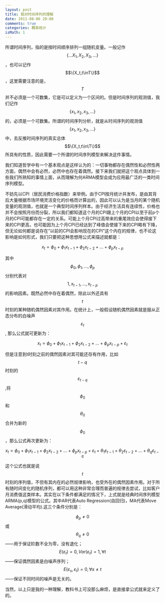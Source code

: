 ```yaml
---
layout: post
title: 我对时间序列的理解
date: 2011-08-06 20:08
comments: true
categories: 概率统计
isMath: 1
---
```

所谓时间序列，指的是按时间顺序排列一组随机变量。一般记作$$\{...X_1,X_2,X_3,...\}$$，也可以记作$$\{X_t,t\inT\}$$，这里需要注意的是，$$T$$并不必须是一个可数集，它是可以定义为一个区间的。但是时间序列的观测值，我们记作$$\{x_1,x_2,x_3,...\}$$的，必须是一个可数集。所谓的时间序列分析，就是从时间序列的观测值$$\{x_1,x_2,x_3,...\}$$中，去反推时间序列的真实总体$$\{X_t,t\in\T\}$$所具有的性质，因此需要一个所谓的时间序列模型来解决这件事情。

我们知道哲学中有一个基本观点是这样认为的：一切事物都存在偶然性和必然性两方面，偶然中会有必然，必然中也存在着偶然。接下来我们就把这个观点具体到一些我们所熟知的事情上面，从而理解为何ARMA模型会成为应用最广泛的一类时间序列模型。

不妨先以CPI（居民消费价格指数）来举例。由于CPI按月统计并发布，是由其背后大量根据市场环境灵活变化的价格而计算出的，因此可以认为是当月的某个随机变量的观测值，也就是一个典型时间序列样本。由于经济生活具有连续性，价格也并不会按照月份而分裂，所以我们都知道这个月的CPI跟上个月的CPI以至于前p个月的CPI可能都存在一定的关系。可能上个月CPI过高带来的重尾效应会使得接下来的CPI更高，也可能因为上个月CPI已经达到了峰值会使接下来的CPI略有下降，但无论如何都是说存在“以前的CPI会影响现在的CPI”这个内在的规律，也不论这影响是如何形式，我们只要把这种思想用公式来描述就都是：

$$x_t=\phi_0+\phi_1x_{t-1}+\phi_2x_{t-2}+...+\phi_px_{t-p}$$

其中$$\phi_0,\phi_1,...,\phi_p$$分别代表对$$1,x_{t-1},...,x_{t-p}$$的影响因素。既然必然中存在着偶然，除此以外还具有$$t$$时刻的某种随机偶然因素对其作用。在统计上，一般假设随机偶然因素就是服从正态分布的白噪声$$\varepsilon_t$$, 那么公式就可更新为：

$$x_t=\phi_0+\phi_1x_{t-1}+\phi_2x_{t-2}+...+\phi_px_{t-p}+\varepsilon_t$$

但是注意到t时刻之前的偶然因素对其可能还存有作用，比如$$t-q$$时刻的$$\varepsilon_{t-q}$$,将$$\phi_0$$和$$\theta_0$$合并为新的$$\phi_0$$，那么公式再次更新为：

$$x_t=\phi_0+\phi_1x_{t-1}+\phi_2x_{t-2}+...+\phi_px_{t-p}+\varepsilon_t+\theta_1\varepsilon_{t-1}+\theta_2\varepsilon_{t-2}+...+\theta_q\varepsilon_{t-q}$$

这个公式也就是说$$t$$时刻的序列值，不但有其内在的必然规律影响，也受外在的偶然因素作用。对于所有随时间变化的随机序列，都可以用这种非常合理而普遍的规律去尝试，比如客户月消费值这类样本。其实在以下条件都满足的情况下，上式就是经典时间序列模型ARMA(p,q)模型的公式。其中AR代表Auto Regression(自回归)，MA代表Move Average(滑动平均).这三个条件分别是：

$$\phi_p\neq0$$或$$\theta_q\ne0$$ ——用于保证阶数不全为零，没有退化；
$$E(\varepsilon_t)=0,Var(\varepsilon_t)=1,\forall t$$ ——保证偶然因素是白噪声序列；
$$E(\varepsilon_s,\varepsilon_t)=0,\forall s \neq t$$ ——保证不同时间的噪声是无关的。

当然，以上只是我的一种理解，教科书上可没那么麻烦，是直接拿公式就来定义了的。
